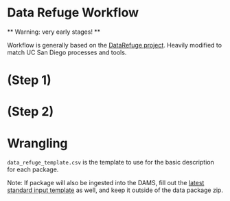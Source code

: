 # Data Refuge Workflow

** Warning: very early stages! **

Workflow is generally based on the [DataRefuge project](https://github.com/datarefugephilly/workflow). Heavily modified to match UC San Diego processes and tools.  

# (Step 1)

# (Step 2)

# Wrangling

`data_refuge_template.csv` is the template to use for the basic description for each package.  

Note: If package will also be ingested into the DAMS, fill out the [latest standard input template](https://github.com/remerjohnson/domm-metadata/blob/master/xls_standard_input_template.xlsx) as well, and keep it outside of the data package zip.  
